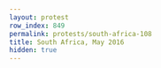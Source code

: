 ```yaml
---
layout: protest
row_index: 849
permalink: protests/south-africa-108
title: South Africa, May 2016
hidden: true
---
```

